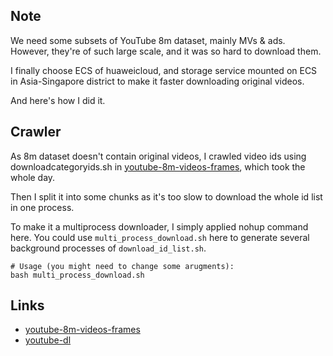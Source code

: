 ## Note

We need some subsets of YouTube 8m dataset, mainly MVs & ads. However, they're of such large scale, and it was so hard to download them.

I finally choose ECS of huaweicloud, and storage service mounted on ECS in Asia-Singapore district to make it faster downloading original videos.

And here's how I did it.

## Crawler

As 8m dataset doesn't contain original videos, I crawled video ids using downloadcategoryids.sh in [youtube-8m-videos-frames](https://github.com/gsssrao/youtube-8m-videos-frames), which took the whole day.

Then I split it into some chunks as it's too slow to download the whole id list in one process.

To make it a multiprocess downloader, I simply applied nohup command here. You could use ``multi_process_download.sh`` here to generate several background processes of ``download_id_list.sh``.

```
# Usage (you might need to change some arugments):
bash multi_process_download.sh
```

## Links

- [youtube-8m-videos-frames](https://github.com/gsssrao/youtube-8m-videos-frames)
- [youtube-dl](https://github.com/ytdl-org/youtube-dl)
